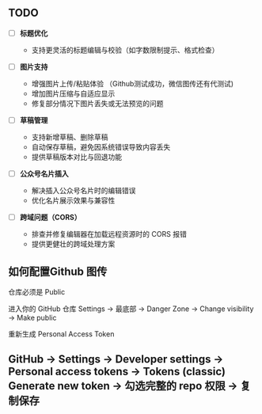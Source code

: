 ## TODO

- [ ] **标题优化**  
  - 支持更灵活的标题编辑与校验（如字数限制提示、格式检查）

- [ ] **图片支持**  
  - 增强图片上传/粘贴体验  （Github测试成功，微信图传还有代测试)
  - 增加图片压缩与自适应显示  
  - 修复部分情况下图片丢失或无法预览的问题  

- [ ] **草稿管理**  
  - 支持新增草稿、删除草稿  
  - 自动保存草稿，避免因系统错误导致内容丢失  
  - 提供草稿版本对比与回退功能  

- [ ] **公众号名片插入**  
  - 解决插入公众号名片时的编辑错误  
  - 优化名片展示效果与兼容性  

- [ ] **跨域问题（CORS）**  
  - 排查并修复编辑器在加载远程资源时的 CORS 报错  
  - 提供更健壮的跨域处理方案  


## 如何配置Github 图传

仓库必须是 Public

进入你的 GitHub 仓库
Settings → 最底部 → Danger Zone → Change visibility → Make public


重新生成 Personal Access Token

GitHub → Settings → Developer settings → Personal access tokens → Tokens (classic)
Generate new token → 勾选完整的 repo 权限 → 复制保存
---

